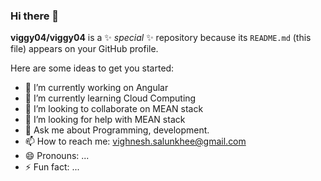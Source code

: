 ### Hi there 👋

**viggy04/viggy04** is a ✨ _special_ ✨ repository because its `README.md` (this file) appears on your GitHub profile.

Here are some ideas to get you started:

- 🔭 I’m currently working on Angular
- 🌱 I’m currently learning Cloud Computing
- 👯 I’m looking to collaborate on MEAN stack
- 🤔 I’m looking for help with MEAN stack
- 💬 Ask me about Programming, development.
- 📫 How to reach me: vighnesh.salunkhee@gmail.com
- 😄 Pronouns: ...
- ⚡ Fun fact: ...
